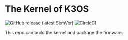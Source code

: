 # The Kernel of K3OS

![GitHub release (latest SemVer)](https://img.shields.io/github/v/release/petercb/k3os-kernel?label=release&sort=semver)
[![CircleCI](https://dl.circleci.com/status-badge/img/gh/petercb/k3os-kernel/tree/master.svg?style=svg)](https://dl.circleci.com/status-badge/redirect/gh/petercb/k3os-kernel/tree/master)

This repo can build the kernel and package the firmware.
